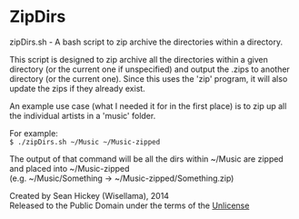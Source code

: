 ZipDirs
=======

zipDirs.sh - A bash script to zip archive the directories within a directory.

This script is designed to zip archive all the directories within a
given directory (or the current one if unspecified) and output the
.zips to another directory (or the current one).  Since this uses the
'zip' program, it will also update the zips if they already exist.

An example use case (what I needed it for in the first place) is to
zip up all the individual artists in a 'music' folder.

For example:  
`$ ./zipDirs.sh ~/Music ~/Music-zipped`

The output of that command will be all the dirs within ~/Music are
zipped and placed into ~/Music-zipped  
(e.g. ~/Music/Something -> ~/Music-zipped/Something.zip)

Created by Sean Hickey (Wisellama), 2014  
Released to the Public Domain under the terms of the [Unlicense](http://unlicense.org/)
